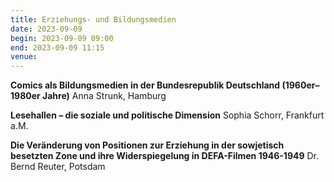 ```yaml
---
title: Erziehungs- und Bildungsmedien
date: 2023-09-09
begin: 2023-09-09 09:00
end: 2023-09-09 11:15
venue: 
---
```


**Comics als Bildungsmedien in der Bundesrepublik Deutschland (1960er–1980er Jahre)**
Anna Strunk, Hamburg

**Lesehallen – die soziale und politische Dimension**
Sophia Schorr, Frankfurt a.M.

**Die Veränderung von Positionen zur Erziehung in der sowjetisch besetzten Zone und ihre Widerspiegelung in DEFA-Filmen 1946-1949**
Dr. Bernd Reuter, Potsdam

